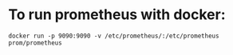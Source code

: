 # To run prometheus with docker:
`docker run -p 9090:9090 -v /etc/prometheus/:/etc/prometheus prom/prometheus`